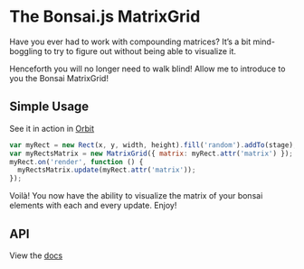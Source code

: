 # The Bonsai.js MatrixGrid

Have you ever had to work with compounding matrices? It&rsquo;s a bit
mind-boggling to try to figure out without being able to visualize it.

Henceforth you will no longer need to walk blind! Allow me to introduce
to you the Bonsai MatrixGrid!

## Simple Usage

See it in action in <a href="http://orbit.bonsaijs.org/#%2F%2F%20credits%3A%20http%3A%2F%2Ftwitter.com%2Fcrafics%0A%0Avar%20groups%20%3D%20%5B%5D%3B%0Agroups.push(%20new%20Group().addTo(stage)%20)%3B%0Agroups.push(%20new%20Group().addTo(stage)%20)%3B%0A%0Avar%20currentState%3B%0Avar%20blobs%20%3D%20%5B%5D%3B%0A%0Avar%20width%20%3D%20env.windowWidth%2F2%3B%20%2F%2F%20minus%20side%20nav%0A%0Avar%20setup%3B%0Afunction%20updateSetup()%20%7B%0A%20%20var%20width%20%3D%20env.windowWidth%2F2%3B%20%2F%2F%20minus%20side%20nav%0A%20%20setup%20%3D%20%7B%0A%20%20%20%20stageWidth%3A%20width%2C%0A%20%20%20%20stageHeight%3A%20env.windowHeight%2C%0A%20%20%20%20stageCenter%3A%20%7Bx%3Awidth%2F2%2Cy%3Aenv.windowHeight%2F2%7D%0A%20%20%7D%3B%0A%7D%0A%0AupdateSetup()%3B%0Aenv.on('change'%2C%20updateSetup)%3B%0A%0Avar%20dynamic%20%3D%20%7B%0A%20%20%20%20scale%3A%20true%2C%0A%20%20%20%20opacity%3A%20false%2C%0A%20%20%20%20blur%3A%20false%2C%0A%20%20%20%20speed%3A%201%0A%7D%3B%0A%2F*%20tools%20*%2F%0Avar%20fps%20%3D%20%7B%0A%20%20strength%3A20%2C%0A%20%20frameTime%3A0%2C%0A%20%20lastLoop%3Anew%20Date()%2C%0A%20%20thisLoop%3Anull%2C%0A%20%20measure%3Afunction()%7B%0A%20%20%20%20fps.frameTime%20%2B%3D%20((fps.thisLoop%3Dnew%20Date())-fps.lastLoop-fps.frameTime)%2Ffps.strength%3B%0A%20%20%20%20fps.lastLoop%20%3D%20fps.thisLoop%3B%0A%20%20%20%20return%20this%3B%0A%20%20%7D%2C%0A%20%20toString%3Afunction()%7B%0A%20%20%20%20return%20(1000%2Fthis.frameTime).toFixed(1)%20%2B%20%22%20fps%22%3B%0A%20%20%7D%0A%7D%3B%0Afunction%20newColor()%7B%0A%20%20return%20color('white').randomize()%3B%0A%7D%0Afunction%20newBlob()%7B%0A%20%20var%20blob%20%3D%20%7B%0A%20%20%20%20width%3AMath.random()*40%2C%0A%20%20%20%20height%3AMath.random()*40%2C%0A%20%20%20%20scale%3A0.2%2C%0A%20%20%20%20opacity%3A1%2C%0A%20%20%20%20x%3Asetup.stageCenter.x%2C%0A%20%20%20%20y%3Asetup.stageCenter.y%2C%0A%20%20%20%20xSpeed%3AMath.random()*10-5%2C%0A%20%20%20%20ySpeed%3AMath.random()*10-5%0A%20%20%7D%3B%0A%20%20blob.shape%20%3D%20Path.circle(blob.x%2Cblob.y%2Cblob.width).attr(%7BfillColor%3AnewColor()%2Copacity%3Ablob.opacity%7D)%3B%0A%20%20return%20blob%3B%0A%7D%0Afunction%20stats()%7B%0A%20%20var%20statsStr%20%3D%20blobs.length%2B%22%20blobs%20at%20%22%2Bfps.measure().toString()%3B%0A%20%20frameCalcText.attr('text'%2CstatsStr)%3B%0A%7D%0A%0A%2F*%20states%20*%2F%0Afunction%20stateInit()%7B%0A%20%20frameCalcText%20%3D%20new%20Text(%22Calculating...%22)%0A%20%20%20%20.attr(%7Bx%3A10%2Cy%3A16%2CfontFamily%3A%20'Arial'%2CfontSize%3A%20'12px'%2CtextFillColor%3A%20'black'%7D).addTo(stage)%3B%0A%20%20setInterval(stats%2C1000)%3B%0A%20%20currentState%20%3D%20stateRun%3B%0A%7D%0Afunction%20stateRun()%7B%0A%20%20stats()%3B%0A%20%20var%20i%3D0%3B%0A%20%20for(%3Bi%3Cdynamic.speed%3Bi%2B%2B)%7B%0A%20%20%20%20var%20blob%20%3D%20newBlob()%3B%0A%20%20%20%20blob.shape.addTo(groups%5B1%5D%2C0)%3B%0A%0A%20%20%20%20blobs.push(blob)%3B%0A%20%20%7D%0A%20%20%2F%2F%20filters%20are%20now%20on%20groups%0A%20%20if(dynamic.blur)%7B%20groups%5B1%5D.attr(%22filters%22%2C%20%5Bnew%20filter.Blur(2)%5D)%3B%20%7D%0A%20%20else%20%7B%20groups%5B1%5D.attr(%22filters%22%2C%20%5B%5D)%3B%20%7D%0A%20%20for(i%3D0%3Bi%3Cblobs.length%3Bi%2B%2B)%7B%0A%20%20%20%20if(blobs%5Bi%5D.opacity%3C%3D0%7C%7Cblobs%5Bi%5D.x%3Esetup.stageWidth%7C%7Cblobs%5Bi%5D.x%3C0%7C%7Cblobs%5Bi%5D.y%3Esetup.stageHeight%7C%7Cblobs%5Bi%5D.y%3C0)%7B%0A%20%20%20%20%20%20blobs%5Bi%5D.shape.remove()%3B%0A%20%20%20%20%20%20blobs.splice(i%2C1)%3B%0A%20%20%20%20%7D%0A%20%20%20%20blobs%5Bi%5D.x%20%2B%3D%20blobs%5Bi%5D.xSpeed%3B%0A%20%20%20%20blobs%5Bi%5D.y%20%2B%3D%20blobs%5Bi%5D.ySpeed%3B%0A%20%20%20%20blobs%5Bi%5D.scale%20*%3D%201.04%3B%0A%20%20%20%20blobs%5Bi%5D.opacity%20-%3D%200.015%3B%0A%20%20%20%20if(dynamic.scale)%7B%20blobs%5Bi%5D.shape.attr(%22scale%22%2C%20blobs%5Bi%5D.scale)%3B%20%7D%0A%20%20%20%20if(dynamic.opacity)%7B%20blobs%5Bi%5D.shape.attr(%22opacity%22%2C%20blobs%5Bi%5D.opacity)%3B%20%7D%0A%20%20%20%20%2F%2Fif(dynamic.blur)%7B%20blobs%5Bi%5D.shape.attr(%22filters%22%2C%20%5Bnew%20filter.Blur(1)%5D)%3B%20%7D%0A%20%20%20%20blobs%5Bi%5D.shape.attr(%22x%22%2C%20blobs%5Bi%5D.x)%3B%0A%20%20%20%20blobs%5Bi%5D.shape.attr(%22y%22%2C%20blobs%5Bi%5D.y)%3B%0A%20%20%7D%0A%7D%0Afunction%20statePause()%7B%20stats()%3B%20%7D%0Afunction%20stateDispose()%7B%20%2F*%20implement%20*%2F%20%7D%0A%0A%2F*%20init%20*%2F%0AcurrentState%20%3D%20stateInit%3B%0Astage.on(%22tick%22%2C%20function()%7B%20currentState()%3B%20%7D)%3B%0A%0A%0A(function(global)%7Bvar%20defaults%3D%7BgridOffset%3A10%2Ccolor%3A'%23ffc0cb'%2Cwidth%3A500%7D%3Bvar%20MatrixGrid%3Dfunction(options)%7Boptions%7C%7C(options%3D%7B%7D)%3Bthis.gridOffset%3Doptions.gridOffset%7C%7Cdefaults.gridOffset%3Bthis.color%3Doptions.color%7C%7Coptions.fill%7C%7Cdefaults.color%3Bthis.matrix%3Doptions.matrix%7C%7Cnew%20Matrix()%3Bthis.origin%3Doptions.origin%7C%7Cnew%20Point()%3Bthis.width%3Doptions.width%7C%7Cdefaults.width%3Bthis.elements%3Dnew%20Group()%3Bthis.update(this.matrix%2Cthis.origin)%3Bthis.draw()%3B%7D%3BMatrixGrid.prototype%3D%7Bupdate%3Afunction(matrix%2Corigin)%7Bif(origin)%7Bthis.origin%3Dorigin%3Bthis.elements.attr('origin'%2Cthis.origin)%3B%7D%0Athis.matrix%3Dmatrix%3Bthis.elements.attr('matrix'%2Cthis.matrix)%3Bthis.draw()%3B%7D%2Cdraw%3Afunction()%7Bvar%20i%3DMath.round(this.width%2Fthis.gridOffset%2F2)%2Cstart%3D-this.width%2F2%2ClineWidth%3D1%2Coffset%3Bthis.clear()%3Bwhile(--i%3E-2)%7Boffset%3Di*this.gridOffset%3Bnew%20Rect(this.origin.x%2Bstart%2Cthis.origin.y-offset%2Cthis.width%2ClineWidth).fill(this.color).addTo(this.elements)%3Bnew%20Rect(this.origin.x%2Bstart%2Cthis.origin.y%2Boffset%2Cthis.width%2ClineWidth).fill(this.color).addTo(this.elements)%3Bnew%20Rect(this.origin.x-offset%2Cthis.origin.y%2Bstart%2ClineWidth%2Cthis.width).fill(this.color).addTo(this.elements)%3Bnew%20Rect(this.origin.x%2Boffset%2Cthis.origin.y%2Bstart%2ClineWidth%2Cthis.width).fill(this.color).addTo(this.elements)%3B%7D%0Anew%20Rect(this.origin.x-2%2Cthis.origin.y-2%2C4%2C4).fill('black').addTo(this.elements)%3Bthis.elements.addTo(stage)%3B%7D%2Cclear%3Afunction()%7Bthis.elements.clear()%3B%7D%2Cdestroy%3Afunction()%7Bvar%20self%3Dthis%3Bthis.elements.destroy()%3BObject.getOwnPropertyNames(this).forEach(function(prop)%7Bdelete%20self%5Bprop%5D%3B%7D)%3B%7D%7D%3Bif(typeof%20module!%3D'undefined')module.exports%3DMatrixGrid%3Belse%20if(typeof%20define%3D%3D'function'%26%26define.amd)define(MatrixGrid)%3Belse%20global%5B'MatrixGrid'%5D%3DMatrixGrid%3B%7D)(this)%3Bvar%20movieGrid%3Dnew%20MatrixGrid(%7Bcolor%3A'rgba(151%2C197%2C%20252%2C%200.3)'%2Cwidth%3A2000%7D))">Orbit</a>

``` javascript
var myRect = new Rect(x, y, width, height).fill('random').addTo(stage);
var myRectsMatrix = new MatrixGrid({ matrix: myRect.attr('matrix') });
myRect.on('render', function () {
  myRectsMatrix.update(myRect.attr('matrix'));
});
```

Voilà! You now have the ability to visualize the matrix of your bonsai
elements with each and every update. Enjoy!


## API

View the [docs](/Skookum/MatrixGrid/blob/master/docs.md)

